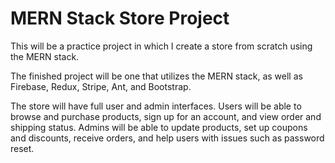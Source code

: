 # MERN Stack Store Project

This will be a practice project in which I create a store from scratch using the MERN stack.

The finished project will be one that utilizes the MERN stack, as well as Firebase, Redux, Stripe, Ant, and Bootstrap.

The store will have full user and admin interfaces. Users will be able to browse and purchase products, sign up for an account, and view order and shipping status. Admins will be able to update products, set up coupons and discounts, receive orders, and help users with issues such as password reset.
